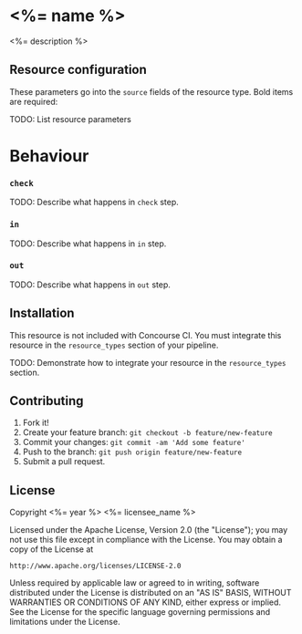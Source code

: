 # <%= name %>

<%= description %>

## Resource configuration

These parameters go into the `source` fields of the resource type. Bold items are required:

TODO: List resource parameters

# Behaviour

### `check`
TODO: Describe what happens in `check` step.

### `in`
TODO: Describe what happens in `in` step.

### `out`
TODO: Describe what happens in `out` step.

## Installation

This resource is not included with Concourse CI. You must integrate this resource in the `resource_types` section of your pipeline.

TODO: Demonstrate how to integrate your resource in the `resource_types` section.

## Contributing

1. Fork it!
2. Create your feature branch: `git checkout -b feature/new-feature`
3. Commit your changes: `git commit -am 'Add some feature'`
4. Push to the branch: `git push origin feature/new-feature`
5. Submit a pull request.

## License

Copyright <%= year %> <%= licensee_name %>

Licensed under the Apache License, Version 2.0 (the "License");
you may not use this file except in compliance with the License.
You may obtain a copy of the License at

    http://www.apache.org/licenses/LICENSE-2.0

Unless required by applicable law or agreed to in writing, software
distributed under the License is distributed on an "AS IS" BASIS,
WITHOUT WARRANTIES OR CONDITIONS OF ANY KIND, either express or implied.
See the License for the specific language governing permissions and
limitations under the License.
